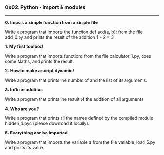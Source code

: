 ### 0x02. Python - import & modules

---

**0. Import a simple function from a simple file**

Write a program that imports the function def add(a, b): from the file add_0.py and prints the result of the addition 1 + 2 = 3

**1. My first toolbox!**

Write a program that imports functions from the file calculator_1.py, does some Maths, and prints the result.

**2. How to make a script dynamic!**

Write a program that prints the number of and the list of its arguments.

**3. Infinite addition**

Write a program that prints the result of the addition of all arguments

**4. Who are you?**

Write a program that prints all the names defined by the compiled module hidden_4.pyc (please download it locally).

**5. Everything can be imported**

Write a program that imports the variable a from the file variable_load_5.py and prints its value.
